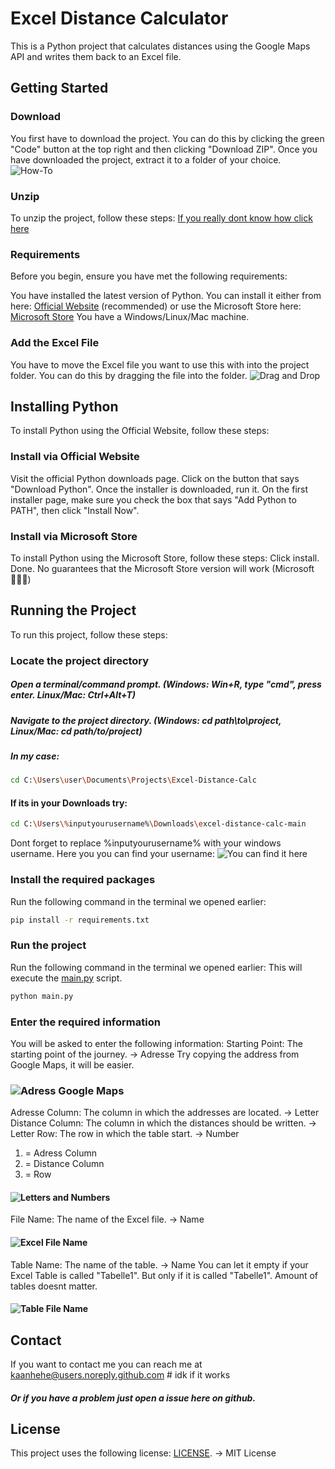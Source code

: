 # Excel Distance Calculator
This is a Python project that calculates distances using the Google Maps API and writes them back to an Excel file.

## Getting Started

### Download
You first have to download the project. You can do this by clicking the green "Code" button at the top right and then clicking "Download ZIP". Once you have downloaded the project, extract it to a folder of your choice.
![How-To](image-1.png)

### Unzip
To unzip the project, follow these steps:
[If you really dont know how click here](https://www.youtube.com/watch?v=XAFwU2BQwHE)
### Requirements
Before you begin, ensure you have met the following requirements:

You have installed the latest version of Python. You can install it either from here: [Official Website](https://www.python.org/downloads/) (recommended) or use the Microsoft Store here: [Microsoft Store](https://www.microsoft.com/en-us/p/python-39/9p7qfqmjrfp7?activetab=pivot:overviewtab)
You have a Windows/Linux/Mac machine.

### Add the Excel File
You have to move the Excel file you want to use this with into the project folder. You can do this by dragging the file into the folder.
![Drag and Drop](image-6.png)

## Installing Python
To install Python using the Official Website, follow these steps:

### Install via Official Website
Visit the official Python downloads page.
Click on the button that says "Download Python".
Once the installer is downloaded, run it. On the first installer page, make sure you check the box that says "Add Python to PATH", then click "Install Now".

### Install via Microsoft Store
To install Python using the Microsoft Store, follow these steps:
Click install.
Done.
No guarantees that the Microsoft Store version will work (Microsoft 🤷🏿‍♂️)

## Running the Project
To run this project, follow these steps:

### Locate the project directory
##### Open a terminal/command prompt. (Windows: Win+R, type "cmd", press enter. Linux/Mac: Ctrl+Alt+T)
##### Navigate to the project directory. (Windows: cd path\to\project, Linux/Mac: cd path/to/project)
##### In my case:
```bash
cd C:\Users\user\Documents\Projects\Excel-Distance-Calc
```
#### If its in your Downloads try:
```bash
cd C:\Users\%inputyourusername%\Downloads\excel-distance-calc-main
```
Dont forget to replace %inputyourusername% with your windows username.
Here you you can find your username:
![You can find it here](image.png)

### Install the required packages
Run the following command in the terminal we opened earlier:
```bash
pip install -r requirements.txt
```

### Run the project
Run the following command in the terminal we opened earlier:
This will execute the [main.py](main.py) script.
```bash
python main.py
```

### Enter the required information
You will be asked to enter the following information:
Starting Point: The starting point of the journey. -> Adresse
Try copying the address from Google Maps, it will be easier.
### ![Adress Google Maps](image-2.png)
Adresse Column: The column in which the addresses are located. -> Letter
Distance Column: The column in which the distances should be written. -> Letter
Row: The row in which the table start. -> Number
1. = Adress Column
2. = Distance Column
3. = Row
#### ![Letters and Numbers](image-3.png)
File Name: The name of the Excel file. -> Name
#### ![Excel File Name](image-4.png)
Table Name: The name of the table. -> Name
You can let it empty if your Excel Table is called "Tabelle1". But only if it is called "Tabelle1". Amount of tables doesnt matter.
#### ![Table File Name](image-5.png)



## Contact
If you want to contact me you can reach me at kaanhehe@users.noreply.github.com # idk if it works
##### Or if you have a problem just open a issue here on github.

## License
This project uses the following license: [LICENSE](LICENSE). -> MIT License